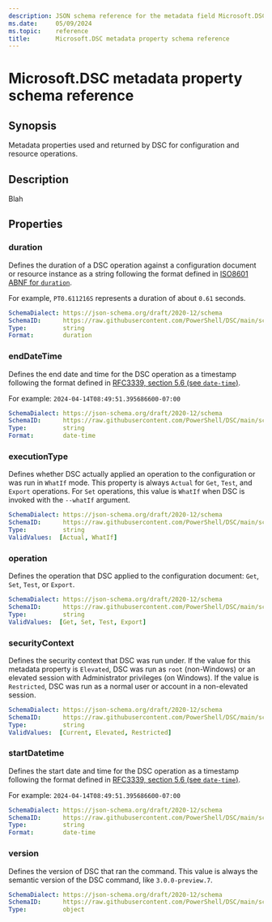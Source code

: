 ```yaml
---
description: JSON schema reference for the metadata field Microsoft.DSC
ms.date:     05/09/2024
ms.topic:    reference
title:       Microsoft.DSC metadata property schema reference
---
```


# Microsoft.DSC metadata property schema reference

## Synopsis

Metadata properties used and returned by DSC for configuration and resource operations.

## Description

Blah

## Properties

### duration

Defines the duration of a DSC operation against a configuration document or resource instance as a
string following the format defined in [ISO8601 ABNF for `duration`][01].

For example, `PT0.611216S` represents a duration of about `0.61` seconds.

```yaml
SchemaDialect: https://json-schema.org/draft/2020-12/schema
SchemaID:      https://raw.githubusercontent.com/PowerShell/DSC/main/schemas/2024/04/metadata/Microsoft.DSC/duration.json
Type:          string
Format:        duration
```

### endDateTime

Defines the end date and time for the DSC operation as a timestamp following the format defined in
[RFC3339, section 5.6 (see `date-time`)][02].

For example: `2024-04-14T08:49:51.395686600-07:00`

```yaml
SchemaDialect: https://json-schema.org/draft/2020-12/schema
SchemaID:      https://raw.githubusercontent.com/PowerShell/DSC/main/schemas/2024/04/metadata/Microsoft.DSC/endDateTime.json
Type:          string
Format:        date-time
```

### executionType

Defines whether DSC actually applied an operation to the configuration or was run in `WhatIf` mode.
This property is always `Actual` for `Get`, `Test`, and `Export` operations. For `Set` operations,
this value is `WhatIf` when DSC is invoked with the `--whatIf` argument.

```yaml
SchemaDialect: https://json-schema.org/draft/2020-12/schema
SchemaID:      https://raw.githubusercontent.com/PowerShell/DSC/main/schemas/2024/04/metadata/Microsoft.DSC/executionType.json
Type:          string
ValidValues:  [Actual, WhatIf]
```

### operation

Defines the operation that DSC applied to the configuration document: `Get`, `Set`, `Test`, or
`Export`.

```yaml
SchemaDialect: https://json-schema.org/draft/2020-12/schema
SchemaID:      https://raw.githubusercontent.com/PowerShell/DSC/main/schemas/2024/04/metadata/Microsoft.DSC/operation.json
Type:          string
ValidValues:  [Get, Set, Test, Export]
```

### securityContext

Defines the security context that DSC was run under. If the value for this metadata property is
`Elevated`, DSC was run as `root` (non-Windows) or an elevated session with Administrator
privileges (on Windows). If the value is `Restricted`, DSC was run as a normal user or account in a
non-elevated session.

```yaml
SchemaDialect: https://json-schema.org/draft/2020-12/schema
SchemaID:      https://raw.githubusercontent.com/PowerShell/DSC/main/schemas/2024/04/metadata/Microsoft.DSC/securityContext.json
Type:          string
ValidValues:  [Current, Elevated, Restricted]
```

### startDatetime

Defines the start date and time for the DSC operation as a timestamp following the format defined
in [RFC3339, section 5.6 (see `date-time`)][02].

For example: `2024-04-14T08:49:51.395686600-07:00`

```yaml
SchemaDialect: https://json-schema.org/draft/2020-12/schema
SchemaID:      https://raw.githubusercontent.com/PowerShell/DSC/main/schemas/2024/04/metadata/Microsoft.DSC/startDatetime.json
Type:          string
Format:        date-time
```

### version

Defines the version of DSC that ran the command. This value is always the semantic version of the
DSC command, like `3.0.0-preview.7`.

```yaml
SchemaDialect: https://json-schema.org/draft/2020-12/schema
SchemaID:      https://raw.githubusercontent.com/PowerShell/DSC/main/schemas/2024/04/metadata/Microsoft.DSC/version.json
Type:          object
```

<!-- Reference link definitions -->
[01]: https://datatracker.ietf.org/doc/html/rfc3339#appendix-A
[02]: https://datatracker.ietf.org/doc/html/rfc3339#section-5.6
